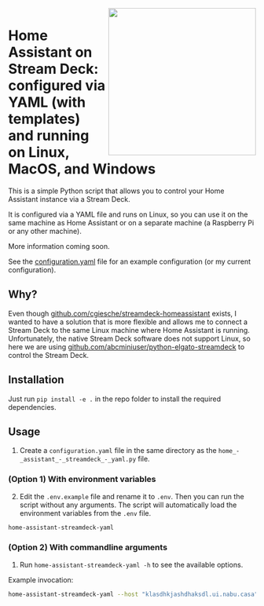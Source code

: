 <img src="https://user-images.githubusercontent.com/6897215/225175629-28f80bfb-3b0a-44ac-8b52-b719953958d7.png" align="right" style="width: 300px;" />

# Home Assistant on Stream Deck: configured via YAML (with templates) and running on Linux, MacOS, and Windows


This is a simple Python script that allows you to control your Home Assistant instance via a Stream Deck.

It is configured via a YAML file and runs on Linux, so you can use it on the same machine as Home Assistant or on a separate machine (a Raspberry Pi or any other machine).

More information coming soon.

See the [configuration.yaml](configuration.yaml) file for an example configuration (or my current configuration).

## Why?
Even though [github.com/cgiesche/streamdeck-homeassistant](https://github.com/cgiesche/streamdeck-homeassistant) exists, I wanted to have a solution that is more flexible and allows me to connect a Stream Deck to the same Linux machine where Home Assistant is running.
Unfortunately, the native Stream Deck software does not support Linux, so here we are using [github.com/abcminiuser/python-elgato-streamdeck](https://github.com/abcminiuser/python-elgato-streamdeck) to control the Stream Deck.

## Installation
Just run `pip install -e .` in the repo folder to install the required dependencies.

## Usage

1. Create a `configuration.yaml` file in the same directory as the `home_-_assistant_-_streamdeck_-_yaml.py` file.

### (Option 1) With environment variables

2. Edit the `.env.example` file and rename it to `.env`. Then you can run the script without any arguments. The script will automatically load the environment variables from the `.env` file.

```bash
home-assistant-streamdeck-yaml
```

### (Option 2) With commandline arguments

1. Run `home-assistant-streamdeck-yaml -h` to see the available options.

Example invocation:
```bash
home-assistant-streamdeck-yaml --host "klasdhkjashdhaksdl.ui.nabu.casa" --token "SOME_TOKEN_FROM_YOUR_PROFILE"
```
